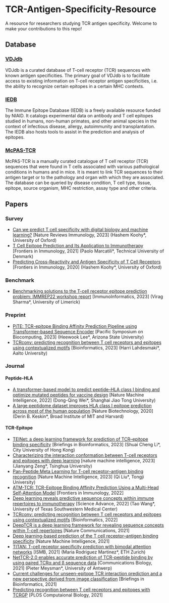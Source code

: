 # TCR-Antigen-Specificity-Resource
A resource for researchers studying TCR antigen specificity. Welcome to make your contributions to this repo!

## Database
### [VDJdb](https://vdjdb.cdr3.net/)
VDJdb is a curated database of T-cell receptor (TCR) sequences with known antigen specificities. The primary goal of VDJdb is to facilitate access to existing information on T-cell receptor antigen specificities, i.e. the ability to recognize certain epitopes in a certain MHC contexts.

### [IEDB](https://www.iedb.org/)
The Immune Epitope Database (IEDB) is a freely available resource funded by NIAID. It catalogs experimental data on antibody and T cell epitopes studied in humans, non-human primates, and other animal species in the context of infectious disease, allergy, autoimmunity and transplantation. The IEDB also hosts tools to assist in the prediction and analysis of epitopes.

### [McPAS-TCR](http://friedmanlab.weizmann.ac.il/McPAS-TCR/)
McPAS-TCR is a manually curated catalogue of T cell receptor (TCR) sequences that were found in T cells associated with various pathological conditions in humans and in mice. It is meant to link TCR sequences to their antigen target or to the pathology and organ with which they are associated.
The database can be queried by disease condition, T cell type, tissue, epitope, source organism, MHC restriction, assay type and other criteria.

## Papers

### Survey
+ [Can we predict T cell specificity with digital biology and machine learning?](https://www.nature.com/articles/s41577-023-00835-3) [Nature Reviews Immunology, 2023] (Hashem Koohy*, University of Oxford)
+ [T Cell Epitope Prediction and Its Application to Immunotherapy](https://www.frontiersin.org/articles/10.3389/fimmu.2021.712488/full) [Frontiers in Immunology, 2021] (Paolo Marcatili*, Technical University of Denmark)
+ [Predicting Cross-Reactivity and Antigen Specificity of T Cell Receptors](https://doi.org/10.3389/fimmu.2020.565096) [Frontiers in Immunology, 2020] (Hashem Koohy*, University of Oxford)

### Benchmark
+ [Benchmarking solutions to the T-cell receptor epitope prediction problem: IMMREP22 workshop report](https://doi.org/10.1016/j.immuno.2023.100024) [ImmunoInformatics, 2023] (Virag Sharma*, University of Limerick)

### Preprint
+ [PiTE: TCR-epitope Binding Affinity Prediction Pipeline using Transformer-based Sequence Encoder](http://psb.stanford.edu/psb-online/proceedings/psb23/zhang_p.pdf) [Pacific Symposium on Biocomputing, 2023] (Heewook Lee*, Arizona State University)
+ [TCRconv: predicting recognition between T cell receptors and epitopes using contextualized motifs](https://doi.org/10.1093/bioinformatics/btac788) [Bioinformatics, 2023] (Harri Lahdesmaki*, Aalto University)

### Journal
#### Peptide-HLA
+ [A transformer-based model to predict peptide–HLA class I binding and optimize mutated peptides for vaccine design](https://doi.org/10.1038/s42256-022-00459-7) [Nature Machine Intelligence, 2022] (Dong-Qing Wei*, Shanghai Jiao Tong University)
+ [A large peptidome dataset improves HLA class I epitope prediction across most of the human population](https://doi.org/10.1038/s41587-019-0322-9) [Nature Biotechnology, 2020] (Derin B. Keskin*, Broad Institute of MIT and Harvard)

#### TCR-Epitope
+ [TEINet: a deep learning framework for prediction of TCR–epitope binding specificity](https://doi.org/10.1093/bib/bbad086) [Briefings in Bioinformatics, 2023] (Shuai Cheng Li*, City University of Hong Kong)
+ [Characterizing the interaction conformation between T-cell receptors and epitopes with deep learning](https://doi.org/10.1038/s42256-023-00634-4) [nature machine intelligence, 2023] (Jianyang Zeng*, Tsinghua University)
+ [Pan-Peptide Meta Learning for T-cell receptor–antigen binding recognition](https://www.nature.com/articles/s42256-023-00619-3) [Nature Machine Intelligence, 2023] (Qi Liu*, Tongji University)
+ [ATM-TCR: TCR-Epitope Binding Affinity Prediction Using a Multi-Head Self-Attention Model](https://doi.org/10.3389/fimmu.2022.893247) [Frontiers in Immunology, 2022]
+ [Deep learning reveals predictive sequence concepts within immune repertoires to immunotherapy](https://doi.org/10.1126/sciadv.abq5089) [Science Advance, 2022] (Tao Wang*, University of Texas Southwestern Medical Center)
+ [TCRconv: predicting recognition between T cell receptors and epitopes using contextualized motifs](https://doi.org/10.1093/bioinformatics/btac788) [Bioinformatics, 2022]
+ [DeepTCR is a deep learning framework for revealing sequence concepts within T-cell repertoires](https://doi.org/10.1038/s41467-021-21879-w) [Nature Communications, 2021]
+ [Deep learning-based prediction of the T cell receptor–antigen binding specificity](https://doi.org/10.1038/s42256-021-00383-2) [Nature Machine Intelligence, 2021]
+ [TITAN: T-cell receptor specificity prediction with bimodal attention networks](https://doi.org/10.1093/bioinformatics/btab294) [ISMB, 2021] (Maria Rodriguez Martinez*, ETH Zurich)
+ [NetTCR-2.0 enables accurate prediction of TCR-peptide binding by using paired TCRα and β sequence data](https://www.nature.com/articles/s42003-021-02610-3) [Communications Biology, 2021] (Pieter Meysman*, University of Antwerp)
+ [Current challenges for unseen-epitope TCR interaction prediction and a new perspective derived from image classification](https://doi.org/10.1093/bib/bbaa318) [Briefings in Bioinformatics, 2021]
+ [Predicting recognition between T cell receptors and epitopes with TCRGP](10.1371/journal.pcbi.1008814) [PLOS Computaional Biology, 2021]

